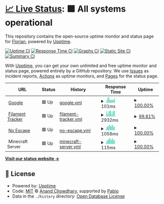 # [📈 Live Status](https://Xeferis.github.io/Website_Status): <!--live status--> **🟩 All systems operational**

This repository contains the open-source uptime monitor and status page for [Florian](https://xeferis.github.io), powered by [Upptime](https://github.com/upptime/upptime).

[![Uptime CI](https://github.com/Xeferis/Website_Status/workflows/Uptime%20CI/badge.svg)](https://github.com/Xeferis/Website_Status/actions?query=workflow%3A%22Uptime+CI%22)
[![Response Time CI](https://github.com/Xeferis/Website_Status/workflows/Response%20Time%20CI/badge.svg)](https://github.com/Xeferis/Website_Status/actions?query=workflow%3A%22Response+Time+CI%22)
[![Graphs CI](https://github.com/Xeferis/Website_Status/workflows/Graphs%20CI/badge.svg)](https://github.com/Xeferis/Website_Status/actions?query=workflow%3A%22Graphs+CI%22)
[![Static Site CI](https://github.com/Xeferis/Website_Status/workflows/Static%20Site%20CI/badge.svg)](https://github.com/Xeferis/Website_Status/actions?query=workflow%3A%22Static+Site+CI%22)
[![Summary CI](https://github.com/Xeferis/Website_Status/workflows/Summary%20CI/badge.svg)](https://github.com/Xeferis/Website_Status/actions?query=workflow%3A%22Summary+CI%22)

With [Upptime](https://upptime.js.org), you can get your own unlimited and free uptime monitor and status page, powered entirely by a GitHub repository. We use [Issues](https://github.com/Xeferis/Website_Status/issues) as incident reports, [Actions](https://github.com/Xeferis/Website_Status/actions) as uptime monitors, and [Pages](https://Xeferis.github.io/Website_Status) for the status page.

<!--start: status pages-->
<!-- This summary is generated by Upptime (https://github.com/upptime/upptime) -->
<!-- Do not edit this manually, your changes will be overwritten -->
<!-- prettier-ignore -->
| URL | Status | History | Response Time | Uptime |
| --- | ------ | ------- | ------------- | ------ |
| <img alt="" src="https://icons.duckduckgo.com/ip3/www.google.com.ico" height="13"> [Google](https://www.google.com) | 🟩 Up | [google.yml](https://github.com/Xeferis/Website_Status/commits/HEAD/history/google.yml) | <details><summary><img alt="Response time graph" src="./graphs/google/response-time-week.png" height="20"> 101ms</summary><br><a href="https://Xeferis.github.io/Website_Status/history/google"><img alt="Response time 112" src="https://img.shields.io/endpoint?url=https%3A%2F%2Fraw.githubusercontent.com%2FXeferis%2FWebsite_Status%2FHEAD%2Fapi%2Fgoogle%2Fresponse-time.json"></a><br><a href="https://Xeferis.github.io/Website_Status/history/google"><img alt="24-hour response time 60" src="https://img.shields.io/endpoint?url=https%3A%2F%2Fraw.githubusercontent.com%2FXeferis%2FWebsite_Status%2FHEAD%2Fapi%2Fgoogle%2Fresponse-time-day.json"></a><br><a href="https://Xeferis.github.io/Website_Status/history/google"><img alt="7-day response time 101" src="https://img.shields.io/endpoint?url=https%3A%2F%2Fraw.githubusercontent.com%2FXeferis%2FWebsite_Status%2FHEAD%2Fapi%2Fgoogle%2Fresponse-time-week.json"></a><br><a href="https://Xeferis.github.io/Website_Status/history/google"><img alt="30-day response time 110" src="https://img.shields.io/endpoint?url=https%3A%2F%2Fraw.githubusercontent.com%2FXeferis%2FWebsite_Status%2FHEAD%2Fapi%2Fgoogle%2Fresponse-time-month.json"></a><br><a href="https://Xeferis.github.io/Website_Status/history/google"><img alt="1-year response time 114" src="https://img.shields.io/endpoint?url=https%3A%2F%2Fraw.githubusercontent.com%2FXeferis%2FWebsite_Status%2FHEAD%2Fapi%2Fgoogle%2Fresponse-time-year.json"></a></details> | <details><summary><a href="https://Xeferis.github.io/Website_Status/history/google">100.00%</a></summary><a href="https://Xeferis.github.io/Website_Status/history/google"><img alt="All-time uptime 99.99%" src="https://img.shields.io/endpoint?url=https%3A%2F%2Fraw.githubusercontent.com%2FXeferis%2FWebsite_Status%2FHEAD%2Fapi%2Fgoogle%2Fuptime.json"></a><br><a href="https://Xeferis.github.io/Website_Status/history/google"><img alt="24-hour uptime 100.00%" src="https://img.shields.io/endpoint?url=https%3A%2F%2Fraw.githubusercontent.com%2FXeferis%2FWebsite_Status%2FHEAD%2Fapi%2Fgoogle%2Fuptime-day.json"></a><br><a href="https://Xeferis.github.io/Website_Status/history/google"><img alt="7-day uptime 100.00%" src="https://img.shields.io/endpoint?url=https%3A%2F%2Fraw.githubusercontent.com%2FXeferis%2FWebsite_Status%2FHEAD%2Fapi%2Fgoogle%2Fuptime-week.json"></a><br><a href="https://Xeferis.github.io/Website_Status/history/google"><img alt="30-day uptime 99.85%" src="https://img.shields.io/endpoint?url=https%3A%2F%2Fraw.githubusercontent.com%2FXeferis%2FWebsite_Status%2FHEAD%2Fapi%2Fgoogle%2Fuptime-month.json"></a><br><a href="https://Xeferis.github.io/Website_Status/history/google"><img alt="1-year uptime 99.97%" src="https://img.shields.io/endpoint?url=https%3A%2F%2Fraw.githubusercontent.com%2FXeferis%2FWebsite_Status%2FHEAD%2Fapi%2Fgoogle%2Fuptime-year.json"></a></details>
| <img alt="" src="https://icons.duckduckgo.com/ip3/filament-tracker.vercel.app.ico" height="13"> [Filament Tracker](https://filament-tracker.vercel.app) | 🟩 Up | [filament-tracker.yml](https://github.com/Xeferis/Website_Status/commits/HEAD/history/filament-tracker.yml) | <details><summary><img alt="Response time graph" src="./graphs/filament-tracker/response-time-week.png" height="20"> 2932ms</summary><br><a href="https://Xeferis.github.io/Website_Status/history/filament-tracker"><img alt="Response time 3099" src="https://img.shields.io/endpoint?url=https%3A%2F%2Fraw.githubusercontent.com%2FXeferis%2FWebsite_Status%2FHEAD%2Fapi%2Ffilament-tracker%2Fresponse-time.json"></a><br><a href="https://Xeferis.github.io/Website_Status/history/filament-tracker"><img alt="24-hour response time 3477" src="https://img.shields.io/endpoint?url=https%3A%2F%2Fraw.githubusercontent.com%2FXeferis%2FWebsite_Status%2FHEAD%2Fapi%2Ffilament-tracker%2Fresponse-time-day.json"></a><br><a href="https://Xeferis.github.io/Website_Status/history/filament-tracker"><img alt="7-day response time 2932" src="https://img.shields.io/endpoint?url=https%3A%2F%2Fraw.githubusercontent.com%2FXeferis%2FWebsite_Status%2FHEAD%2Fapi%2Ffilament-tracker%2Fresponse-time-week.json"></a><br><a href="https://Xeferis.github.io/Website_Status/history/filament-tracker"><img alt="30-day response time 3239" src="https://img.shields.io/endpoint?url=https%3A%2F%2Fraw.githubusercontent.com%2FXeferis%2FWebsite_Status%2FHEAD%2Fapi%2Ffilament-tracker%2Fresponse-time-month.json"></a><br><a href="https://Xeferis.github.io/Website_Status/history/filament-tracker"><img alt="1-year response time 3099" src="https://img.shields.io/endpoint?url=https%3A%2F%2Fraw.githubusercontent.com%2FXeferis%2FWebsite_Status%2FHEAD%2Fapi%2Ffilament-tracker%2Fresponse-time-year.json"></a></details> | <details><summary><a href="https://Xeferis.github.io/Website_Status/history/filament-tracker">99.81%</a></summary><a href="https://Xeferis.github.io/Website_Status/history/filament-tracker"><img alt="All-time uptime 99.77%" src="https://img.shields.io/endpoint?url=https%3A%2F%2Fraw.githubusercontent.com%2FXeferis%2FWebsite_Status%2FHEAD%2Fapi%2Ffilament-tracker%2Fuptime.json"></a><br><a href="https://Xeferis.github.io/Website_Status/history/filament-tracker"><img alt="24-hour uptime 100.00%" src="https://img.shields.io/endpoint?url=https%3A%2F%2Fraw.githubusercontent.com%2FXeferis%2FWebsite_Status%2FHEAD%2Fapi%2Ffilament-tracker%2Fuptime-day.json"></a><br><a href="https://Xeferis.github.io/Website_Status/history/filament-tracker"><img alt="7-day uptime 99.81%" src="https://img.shields.io/endpoint?url=https%3A%2F%2Fraw.githubusercontent.com%2FXeferis%2FWebsite_Status%2FHEAD%2Fapi%2Ffilament-tracker%2Fuptime-week.json"></a><br><a href="https://Xeferis.github.io/Website_Status/history/filament-tracker"><img alt="30-day uptime 99.20%" src="https://img.shields.io/endpoint?url=https%3A%2F%2Fraw.githubusercontent.com%2FXeferis%2FWebsite_Status%2FHEAD%2Fapi%2Ffilament-tracker%2Fuptime-month.json"></a><br><a href="https://Xeferis.github.io/Website_Status/history/filament-tracker"><img alt="1-year uptime 99.77%" src="https://img.shields.io/endpoint?url=https%3A%2F%2Fraw.githubusercontent.com%2FXeferis%2FWebsite_Status%2FHEAD%2Fapi%2Ffilament-tracker%2Fuptime-year.json"></a></details>
| <img alt="" src="https://icons.duckduckgo.com/ip3/noescape.info.ico" height="13"> [No Escape](https://noescape.info) | 🟩 Up | [no-escape.yml](https://github.com/Xeferis/Website_Status/commits/HEAD/history/no-escape.yml) | <details><summary><img alt="Response time graph" src="./graphs/no-escape/response-time-week.png" height="20"> 1058ms</summary><br><a href="https://Xeferis.github.io/Website_Status/history/no-escape"><img alt="Response time 1054" src="https://img.shields.io/endpoint?url=https%3A%2F%2Fraw.githubusercontent.com%2FXeferis%2FWebsite_Status%2FHEAD%2Fapi%2Fno-escape%2Fresponse-time.json"></a><br><a href="https://Xeferis.github.io/Website_Status/history/no-escape"><img alt="24-hour response time 821" src="https://img.shields.io/endpoint?url=https%3A%2F%2Fraw.githubusercontent.com%2FXeferis%2FWebsite_Status%2FHEAD%2Fapi%2Fno-escape%2Fresponse-time-day.json"></a><br><a href="https://Xeferis.github.io/Website_Status/history/no-escape"><img alt="7-day response time 1058" src="https://img.shields.io/endpoint?url=https%3A%2F%2Fraw.githubusercontent.com%2FXeferis%2FWebsite_Status%2FHEAD%2Fapi%2Fno-escape%2Fresponse-time-week.json"></a><br><a href="https://Xeferis.github.io/Website_Status/history/no-escape"><img alt="30-day response time 1072" src="https://img.shields.io/endpoint?url=https%3A%2F%2Fraw.githubusercontent.com%2FXeferis%2FWebsite_Status%2FHEAD%2Fapi%2Fno-escape%2Fresponse-time-month.json"></a><br><a href="https://Xeferis.github.io/Website_Status/history/no-escape"><img alt="1-year response time 1058" src="https://img.shields.io/endpoint?url=https%3A%2F%2Fraw.githubusercontent.com%2FXeferis%2FWebsite_Status%2FHEAD%2Fapi%2Fno-escape%2Fresponse-time-year.json"></a></details> | <details><summary><a href="https://Xeferis.github.io/Website_Status/history/no-escape">100.00%</a></summary><a href="https://Xeferis.github.io/Website_Status/history/no-escape"><img alt="All-time uptime 99.99%" src="https://img.shields.io/endpoint?url=https%3A%2F%2Fraw.githubusercontent.com%2FXeferis%2FWebsite_Status%2FHEAD%2Fapi%2Fno-escape%2Fuptime.json"></a><br><a href="https://Xeferis.github.io/Website_Status/history/no-escape"><img alt="24-hour uptime 100.00%" src="https://img.shields.io/endpoint?url=https%3A%2F%2Fraw.githubusercontent.com%2FXeferis%2FWebsite_Status%2FHEAD%2Fapi%2Fno-escape%2Fuptime-day.json"></a><br><a href="https://Xeferis.github.io/Website_Status/history/no-escape"><img alt="7-day uptime 100.00%" src="https://img.shields.io/endpoint?url=https%3A%2F%2Fraw.githubusercontent.com%2FXeferis%2FWebsite_Status%2FHEAD%2Fapi%2Fno-escape%2Fuptime-week.json"></a><br><a href="https://Xeferis.github.io/Website_Status/history/no-escape"><img alt="30-day uptime 100.00%" src="https://img.shields.io/endpoint?url=https%3A%2F%2Fraw.githubusercontent.com%2FXeferis%2FWebsite_Status%2FHEAD%2Fapi%2Fno-escape%2Fuptime-month.json"></a><br><a href="https://Xeferis.github.io/Website_Status/history/no-escape"><img alt="1-year uptime 99.99%" src="https://img.shields.io/endpoint?url=https%3A%2F%2Fraw.githubusercontent.com%2FXeferis%2FWebsite_Status%2FHEAD%2Fapi%2Fno-escape%2Fuptime-year.json"></a></details>
| <img alt="" src="https://icons.duckduckgo.com/ip3/null.ico" height="13"> Minecraft Server | 🟩 Up | [minecraft-server.yml](https://github.com/Xeferis/Website_Status/commits/HEAD/history/minecraft-server.yml) | <details><summary><img alt="Response time graph" src="./graphs/minecraft-server/response-time-week.png" height="20"> 115ms</summary><br><a href="https://Xeferis.github.io/Website_Status/history/minecraft-server"><img alt="Response time 113" src="https://img.shields.io/endpoint?url=https%3A%2F%2Fraw.githubusercontent.com%2FXeferis%2FWebsite_Status%2FHEAD%2Fapi%2Fminecraft-server%2Fresponse-time.json"></a><br><a href="https://Xeferis.github.io/Website_Status/history/minecraft-server"><img alt="24-hour response time 90" src="https://img.shields.io/endpoint?url=https%3A%2F%2Fraw.githubusercontent.com%2FXeferis%2FWebsite_Status%2FHEAD%2Fapi%2Fminecraft-server%2Fresponse-time-day.json"></a><br><a href="https://Xeferis.github.io/Website_Status/history/minecraft-server"><img alt="7-day response time 115" src="https://img.shields.io/endpoint?url=https%3A%2F%2Fraw.githubusercontent.com%2FXeferis%2FWebsite_Status%2FHEAD%2Fapi%2Fminecraft-server%2Fresponse-time-week.json"></a><br><a href="https://Xeferis.github.io/Website_Status/history/minecraft-server"><img alt="30-day response time 118" src="https://img.shields.io/endpoint?url=https%3A%2F%2Fraw.githubusercontent.com%2FXeferis%2FWebsite_Status%2FHEAD%2Fapi%2Fminecraft-server%2Fresponse-time-month.json"></a><br><a href="https://Xeferis.github.io/Website_Status/history/minecraft-server"><img alt="1-year response time 113" src="https://img.shields.io/endpoint?url=https%3A%2F%2Fraw.githubusercontent.com%2FXeferis%2FWebsite_Status%2FHEAD%2Fapi%2Fminecraft-server%2Fresponse-time-year.json"></a></details> | <details><summary><a href="https://Xeferis.github.io/Website_Status/history/minecraft-server">100.00%</a></summary><a href="https://Xeferis.github.io/Website_Status/history/minecraft-server"><img alt="All-time uptime 99.87%" src="https://img.shields.io/endpoint?url=https%3A%2F%2Fraw.githubusercontent.com%2FXeferis%2FWebsite_Status%2FHEAD%2Fapi%2Fminecraft-server%2Fuptime.json"></a><br><a href="https://Xeferis.github.io/Website_Status/history/minecraft-server"><img alt="24-hour uptime 100.00%" src="https://img.shields.io/endpoint?url=https%3A%2F%2Fraw.githubusercontent.com%2FXeferis%2FWebsite_Status%2FHEAD%2Fapi%2Fminecraft-server%2Fuptime-day.json"></a><br><a href="https://Xeferis.github.io/Website_Status/history/minecraft-server"><img alt="7-day uptime 100.00%" src="https://img.shields.io/endpoint?url=https%3A%2F%2Fraw.githubusercontent.com%2FXeferis%2FWebsite_Status%2FHEAD%2Fapi%2Fminecraft-server%2Fuptime-week.json"></a><br><a href="https://Xeferis.github.io/Website_Status/history/minecraft-server"><img alt="30-day uptime 100.00%" src="https://img.shields.io/endpoint?url=https%3A%2F%2Fraw.githubusercontent.com%2FXeferis%2FWebsite_Status%2FHEAD%2Fapi%2Fminecraft-server%2Fuptime-month.json"></a><br><a href="https://Xeferis.github.io/Website_Status/history/minecraft-server"><img alt="1-year uptime 100.00%" src="https://img.shields.io/endpoint?url=https%3A%2F%2Fraw.githubusercontent.com%2FXeferis%2FWebsite_Status%2FHEAD%2Fapi%2Fminecraft-server%2Fuptime-year.json"></a></details>

<!--end: status pages-->

[**Visit our status website →**](https://Xeferis.github.io/Website_Status)

## 📄 License

- Powered by: [Upptime](https://github.com/upptime/upptime)
- Code: [MIT](./LICENSE) © [Anand Chowdhary](https://anandchowdhary.com), supported by [Pabio](https://pabio.com)
- Data in the `./history` directory: [Open Database License](https://opendatacommons.org/licenses/odbl/1-0/)
